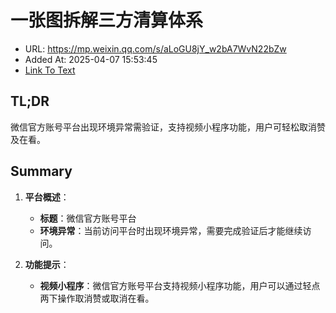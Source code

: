 # 一张图拆解三方清算体系
- URL: https://mp.weixin.qq.com/s/aLoGU8jY_w2bA7WvN22bZw
- Added At: 2025-04-07 15:53:45
- [Link To Text](2025-04-07-一张图拆解三方清算体系_raw.md)

## TL;DR
微信官方账号平台出现环境异常需验证，支持视频小程序功能，用户可轻松取消赞及在看。

## Summary
1. **平台概述**：
   - **标题**：微信官方账号平台
   - **环境异常**：当前访问平台时出现环境异常，需要完成验证后才能继续访问。

2. **功能提示**：
   - **视频小程序**：微信官方账号平台支持视频小程序功能，用户可以通过轻点两下操作取消赞或取消在看。
